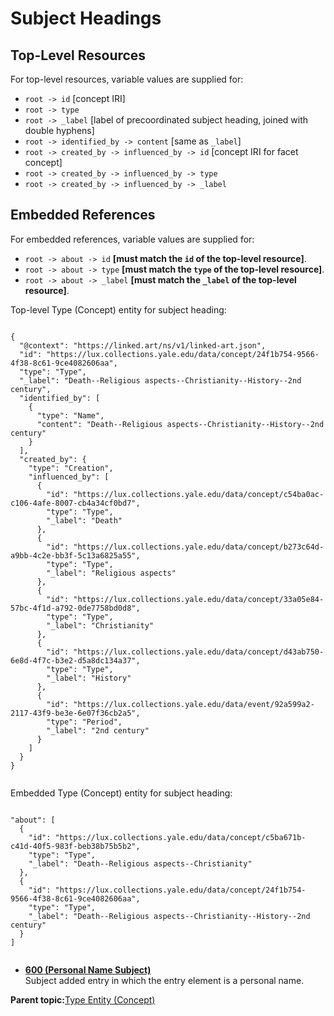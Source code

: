 # Subject Headings

## Top-Level Resources

For top-level resources, variable values are supplied for:

-   `root -> id` \[concept IRI\]
-   `root -> type`
-   `root -> _label` \[label of precoordinated subject heading, joined with double hyphens\]
-   `root -> identified_by -> content` \[same as `_label`\]
-   `root -> created_by -> influenced_by -> id` \[concept IRI for facet concept\]
-   `root -> created_by -> influenced_by -> type`
-   `root -> created_by -> influenced_by -> _label`

## Embedded References

For embedded references, variable values are supplied for:

-   `root -> about -> id` **\[must match the `id` of the top-level resource\]**.
-   `root -> about -> type` **\[must match the `type` of the top-level resource\]**.
-   `root -> about -> _label` **\[must match the `_label` of the top-level resource\]**.

Top-level Type \(Concept\) entity for subject heading:

```

{
  "@context": "https://linked.art/ns/v1/linked-art.json",
  "id": "https://lux.collections.yale.edu/data/concept/24f1b754-9566-4f38-8c61-9ce4082606aa",
  "type": "Type",
  "_label": "Death--Religious aspects--Christianity--History--2nd century",
  "identified_by": [
    {
      "type": "Name",
      "content": "Death--Religious aspects--Christianity--History--2nd century"
    }
  ],
  "created_by": {
    "type": "Creation",
    "influenced_by": [
      {
        "id": "https://lux.collections.yale.edu/data/concept/c54ba0ac-c106-4afe-8007-cb4a34cf0bd7",
        "type": "Type",
        "_label": "Death"
      },
      {
        "id": "https://lux.collections.yale.edu/data/concept/b273c64d-a9bb-4c2e-bb3f-5c13a6825a55",
        "type": "Type",
        "_label": "Religious aspects"
      },
      {
        "id": "https://lux.collections.yale.edu/data/concept/33a05e84-57bc-4f1d-a792-0de7758bd0d8",
        "type": "Type",
        "_label": "Christianity"
      },
      {
        "id": "https://lux.collections.yale.edu/data/concept/d43ab750-6e8d-4f7c-b3e2-d5a8dc134a37",
        "type": "Type",
        "_label": "History"
      },
      {
        "id": "https://lux.collections.yale.edu/data/event/92a599a2-2117-43f9-be3e-6e07f36cb2a5",
        "type": "Period",
        "_label": "2nd century"
      }
    ]
  }
}               
                
```

Embedded Type \(Concept\) entity for subject heading:

```

"about": [
  {
    "id": "https://lux.collections.yale.edu/data/concept/c5ba671b-c41d-40f5-983f-beb38b75b5b2",
    "type": "Type",
    "_label": "Death--Religious aspects--Christianity"
  },
  {
    "id": "https://lux.collections.yale.edu/data/concept/24f1b754-9566-4f38-8c61-9ce4082606aa",
    "type": "Type",
    "_label": "Death--Religious aspects--Christianity--History--2nd century"
  }
]               
                
```

-   **[600 \(Personal Name Subject\)](../type/type_600.md)**  
Subject added entry in which the entry element is a personal name.

**Parent topic:**[Type Entity \(Concept\)](../type/type.md)

